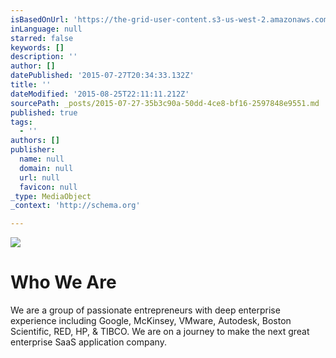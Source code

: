 ```yaml
---
isBasedOnUrl: 'https://the-grid-user-content.s3-us-west-2.amazonaws.com/97bc5b60-d54d-49ce-a1c0-15ef4e7e67e4.jpg'
inLanguage: null
starred: false
keywords: []
description: ''
author: []
datePublished: '2015-07-27T20:34:33.132Z'
title: ''
dateModified: '2015-08-25T22:11:11.212Z'
sourcePath: _posts/2015-07-27-35b3c90a-50dd-4ce8-bf16-2597848e9551.md
published: true
tags:
  - ''
authors: []
publisher:
  name: null
  domain: null
  url: null
  favicon: null
_type: MediaObject
_context: 'http://schema.org'

---
```

![](https://the-grid-user-content.s3-us-west-2.amazonaws.com/97bc5b60-d54d-49ce-a1c0-15ef4e7e67e4.jpg)

# **Who We Are**

We are a group of passionate entrepreneurs with deep enterprise experience including Google, McKinsey, VMware, Autodesk, Boston Scientific, RED, HP, & TIBCO. We are on a journey to make the next great enterprise SaaS application company.